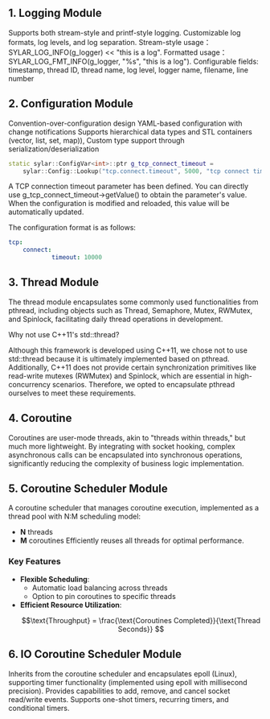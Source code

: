 ## 1. Logging Module
Supports both stream-style and printf-style logging.
Customizable log formats, log levels, and log separation.
Stream-style usage：SYLAR_LOG_INFO(g_logger) << "this is a log".
Formatted usage：SYLAR_LOG_FMT_INFO(g_logger, "%s", "this is a log").
Configurable fields: timestamp, thread ID, thread name, log level, logger name, filename, line number

## 2. Configuration Module
Convention-over-configuration design
YAML-based configuration with change notifications
Supports hierarchical data types and STL containers (vector, list, set, map)),
Custom type support through serialization/deserialization
```cpp
static sylar::ConfigVar<int>::ptr g_tcp_connect_timeout =
	sylar::Config::Lookup("tcp.connect.timeout", 5000, "tcp connect timeout");
```
A TCP connection timeout parameter has been defined. You can directly use g_tcp_connect_timeout->getValue()
to obtain the parameter's value. When the configuration is modified and reloaded, 
this value will be automatically updated.

The configuration format is as follows:
```YAML
tcp:
    connect:
            timeout: 10000
```
## 3. Thread Module
The thread module encapsulates some commonly used functionalities from pthread, 
including objects such as Thread, Semaphore, Mutex, RWMutex,
and Spinlock, facilitating daily thread operations in development.

Why not use C++11's std::thread?

Although this framework is developed using C++11, 
we chose not to use std::thread because it is ultimately implemented based on pthread. 
Additionally, C++11 does not provide certain synchronization primitives like read-write mutexes 
(RWMutex) and Spinlock, which are essential in high-concurrency scenarios. 
Therefore, we opted to encapsulate pthread ourselves to meet these requirements.

## 4. Coroutine
Coroutines are user-mode threads, akin to "threads within threads," 
but much more lightweight. By integrating with socket hooking, 
complex asynchronous calls can be encapsulated into synchronous operations,
significantly reducing the complexity of business logic implementation.

## 5. Coroutine Scheduler Module

A coroutine scheduler that manages coroutine execution, implemented as a thread pool with N:M scheduling model:
- **N** threads
- **M** coroutines
Efficiently reuses all threads for optimal performance.

### Key Features
- **Flexible Scheduling**:
  - Automatic load balancing across threads
  - Option to pin coroutines to specific threads
- **Efficient Resource Utilization**:
  ```math
  \text{Throughput} = \frac{\text{Coroutines Completed}}{\text{Thread Seconds}}

## 6. IO Coroutine Scheduler Module
Inherits from the coroutine scheduler and encapsulates epoll (Linux), supporting timer functionality 
(implemented using epoll with millisecond precision). 
Provides capabilities to add, remove, and cancel socket read/write events. 
Supports one-shot timers, recurring timers, and conditional timers.
